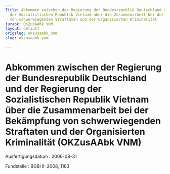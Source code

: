 ```yaml
---
Title: Abkommen zwischen der Regierung der Bundesrepublik Deutschland und der Regierung
  der Sozialistischen Republik Vietnam über die Zusammenarbeit bei der Bekämpfung
  von schwerwiegenden Straftaten und der Organisierten Kriminalität
jurabk: OKZusAAbk VNM
layout: default
origslug: okzusaabk_vnm
slug: okzusaabk_vnm

---
```


# Abkommen zwischen der Regierung der Bundesrepublik Deutschland und der Regierung der Sozialistischen Republik Vietnam über die Zusammenarbeit bei der Bekämpfung von schwerwiegenden Straftaten und der Organisierten Kriminalität (OKZusAAbk VNM)

Ausfertigungsdatum
:   2006-08-31

Fundstelle
:   BGBl II: 2008, 1183


